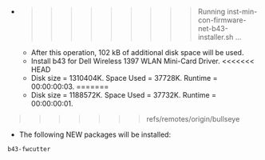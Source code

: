 * >>>>>>>>> Running inst-min-con-firmware-net-b43-installer.sh ...
  * After this operation, 102 kB of additional disk space will be used.
  * Install b43 for Dell Wireless 1397 WLAN Mini-Card Driver.
<<<<<<< HEAD
  * Disk size = 1310404K. Space Used = 37728K. Runtime = 00:00:00:03.
=======
  * Disk size = 1188572K. Space Used = 37732K. Runtime = 00:00:00:01.
>>>>>>> refs/remotes/origin/bullseye
  * The following NEW packages will be installed:
  ```bash
b43-fwcutter
  ```
